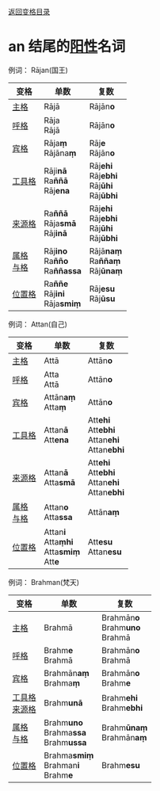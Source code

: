 [返回变格目录](summary.md)

# an 结尾的[阳性](masculime.md)名词

例词： Rājan(国王)

| 变格 | 单数 |复数 |
| --- | ----- | ------ |
| [主格](nom.md) | Rājā |  Rājān**o** | 
| [呼格](voc.md) | Rāja<br>Rājā |  Rājān**o** |
| [宾格](acc.md) | Rāja**ṃ**<br>Rājāna**ṃ** |  Rāj**e**<br>Rājān**o** |
| [工具格](instr.md) | Rāji**nā**<br>Ra**ññā**<br>Rāj**ena** | Rāj**ehi**<br>Rāj**ebhi**<br>Rāj**ūhi**<br>Rāj**ūbhi** | 
| [来源格](abl.md) | Ra**ññā**<br>Rāja**smā**<br>Rāj**inā** | Rāj**ehi**<br>Rāj**ebhi**<br>Rāj**ūhi**<br>Rāj**ūbhi** | 
| [属格](gen.md)<br>[与格](dat.md) | Rāj**ino**<br>Ra**ñño**<br>Ra**ññassa** |  Rājā**naṃ**<br>Ra**ññaṃ**<br>Rāj**ūnaṃ** | 
| [位置格](loc.md) | Ra**ññe**<br>Rāj**ini**<br>Rāja**smiṃ** |  Rāj**esu**<br>Rāj**ūsu** | 


例词： Attan(自己)

| 变格 | 单数 |复数 |
| --- | ----- | ------ |
| [主格](nom.md) | Attā | Attān**o** | 
| [呼格](voc.md) | Atta<br>Attā  |  Attān**o** | 
| [宾格](acc.md) | Attān**aṃ**<br>Atta**ṃ** |  Attān**o** | 
| [工具格](instr.md) | Attan**ā**<br>Att**ena** |  Att**ehi**<br>Att**ebhi**<br>Attan**ehi**<br>Attan**ebhi** | 
| [来源格](abl.md) | Attan**ā**<br>Atta**smā**  | Att**ehi**<br>Att**ebhi**<br>Attan**ehi**<br>Attan**ebhi** | 
| [属格](gen.md)<br>[与格](dat.md) | Attan**o**<br>Atta**ssa** |  Attān**aṃ** | 
| [位置格](loc.md) | Attan**i**<br>Atta**ṃhi**<br>Atta**smiṃ**<br>Att**e** |  Att**esu**<br>Attan**esu** | 


例词： Brahman(梵天)

| 变格 | 单数 |复数 |
| --- | ----- | ------ |
| [主格](nom.md) | Brahmā | Brahmān**o**<br>Brahm**uno**<br>Brahmā  |
| [呼格](voc.md) | Brahm**e**<br>Brahmā | Brahmān**o**<br>Brahmā |
| [宾格](acc.md) | Brahmān**aṃ**<br>Brahma**ṃ** | Brahmān**o**<br>Brahm**e**  |
| [工具格](instr.md)<br>[来源格](abl.md)  | Brahm**unā** | Brahm**ehi**<br>Brahm**ebhi**  |
| [属格](gen.md)<br>[与格](dat.md) | Brahm**uno**<br>Brahma**ssa**<br>Brahm**ussa** | Brahm**ūnaṃ**<br>Brahmān**aṃ** |
| [位置格](loc.md) | Brahma**smiṃ**<br>Brahman**i**<br>Brahm**e** | Brahm**esu** |